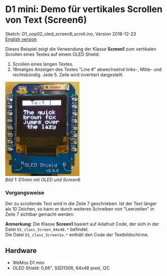 # D1 mini: Demo f&uuml;r vertikales Scrollen von Text (Screen6)
Sketch: D1_oop02_oled_screen6_scroll.ino, Version 2018-12-23   
[English version](./README.md "English version")   

Dieses Beispiel zeigt die Verwendung der Klasse __Screen1__ zum vertikalen Scrollen eines Textes auf einem OLED Shield:   
1. Scrollen eines langen Textes.   
2. 18maliges Anzeigen des Textes "Line #" abwechselnd links-, Mitte- und rechtsb&uuml;ndig. Jede 5. Zeile wird invertiert dargestellt.  

![D1 Screen6 scrolling](./images/D1_Screen6_scroll.png "D1mini mit OLED und Screen6")   
_Bild 1: D1mini mit OLED und Screen6_ 

### Vorgangsweise
Der zu scrollende Text wird in die Zeile 7 geschrieben. Ist der Text l&auml;nger als 10 Zeichen, so kann er durch weiteres Schreiben von "Leerzeilen" in Zeile 7 sichtbar gemacht werden.

__Anmerkung__: Die Klasse __Screen1__ basiert auf Adafruit Code, der sich in der Datei `D1_class_Screen_64x48.*` befindet.   
Die Datei `D1_class_Screen1a.*` enth&auml;lt den Code der Textbildschirme.

## Hardware
* WeMos D1 mini
* OLED Shield: 0,66", SSD1306, 64x48 pixel, I2C
